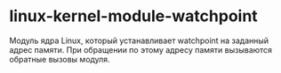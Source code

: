 # linux-kernel-module-watchpoint
 Модуль ядра Linux, который устанавливает watchpoint на заданный адрес памяти. При обращении по этому адресу памяти вызываются обратные вызовы модуля.
